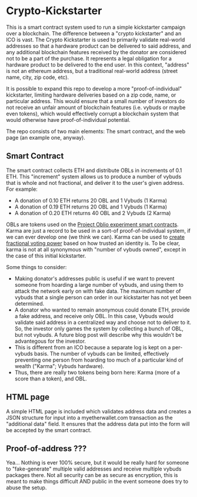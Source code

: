 # Crypto-Kickstarter
This is a smart contract system used to run a simple kickstarter campaign over a blockchain. The difference between a "crypto kickstarter" and an ICO is vast. The Crypto Kickstarter is used to primarily validate real-world addresses so that a hardware product can be delivered to said address, and any additional blockchain features received by the donator are considered not to be a part of the purchase. It represents a legal obligation for a hardware product to be delivered to the end user. In this context, "address" is not an ethereum address, but a traditional real-world address (street name, city, zip code, etc).

It is possible to expand this repo to develop a more "proof-of-individual" kickstarter, limiting hardware deliveries based on a zip code, name, or particular address. This would ensure that a small number of investors do not receive an unfair amount of blockchain features (i.e. vybuds or maybe even tokens), which would effectively corrupt a blockchain system that would otherwise have proof-of-individual potential.

The repo consists of two main elements: The smart contract, and the web page (an example one, anyway).
## Smart Contract
The smart contract collects ETH and distribute OBLs in increments of 0.1 ETH. This "increment" system allows us to produce a number of vybuds that is whole and not fractional, and deliver it to the user's given address. For example:
* 	A donation of 0.10 ETH returns 20 OBL and 1 Vybuds (1 Karma)
* 	A donation of 0.19 ETH returns 20 OBL and 1 Vybuds (1 Karma)
* 	A donation of 0.20 ETH returns 40 OBL and 2 Vybuds (2 Karma)

OBLs are tokens used on the [Project Oblio experiment smart contracts](https://github.com/project-oblio/decentralized-neuroscience-smart-contracts). Karma are just a record to be used in a sort-of proof-of-individual system, if we can ever develop one (we think we can). Karma can be used to [create fractional voting power](https://medium.com/@FEhrsam/blockchain-governance-programming-our-future-c3bfe30f2d74) based on how trusted an identity is. To be clear, karma is not at all synonymous with "number of vybuds owned", except in the case of this initial kickstarter.

Some things to consider:
* Making donator's addresses public is useful if we want to prevent someone from hoarding a large number of vybuds, and using them to attack the network early on with fake data. The maximum number of vybuds that a single person can order in our kickstarter has not yet been determined.
* A donator who wanted to remain anonymous could donate ETH, provide a fake address, and receive only OBL. In this case, Vybuds would validate said address in a centralized way and choose not to deliver to it. So, the investor only games the system by collecting a bunch of OBL, but not vybuds. A future blog post will describe why this wouldn't be advantegous for the investor. 
* This is different from an ICO because a separate log is kept on a per-vybuds basis. The number of vybuds can be limited, effectively preventing one person from hoarding too much of a particular kind of wealth ("Karma"; Vybuds hardware). 
* Thus, there are really two tokens being born here: Karma (more of a score than a token), and OBL. 

## HTML page
A simple HTML page is included which validates address data and creates a JSON structure for input into a myetherwallet.com transaction as the "additional data" field. It ensures that the address data put into the form will be accepted by the smart contract. 

## Proof-of-address ???
Yea... Nothing is ever 100% secure, but it would be really hard for someone to "fake-generate" multiple valid addresses and receive multiple vybuds packages there. Not all security can be as secure as encryption, this is meant to make things difficult AND public in the event someone does try to abuse the setup.
